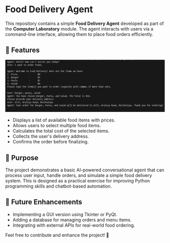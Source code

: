# Food Delivery Agent

This repository contains a simple **Food Delivery Agent** developed as part of the **Computer Laboratory** module. The agent interacts with users via a command-line interface, allowing them to place food orders efficiently.

## 📌 Features

<img src="Screenshots/Screenshot 2025-02-20 161137.png">

- Displays a list of available food items with prices.
- Allows users to select multiple food items.
- Calculates the total cost of the selected items.
- Collects the user's delivery address.
- Confirms the order before finalizing.

## 🎯 Purpose

The project demonstrates a basic AI-powered conversational agent that can process user input, handle orders, and simulate a simple food delivery system. This is designed as a practical exercise for improving Python programming skills and chatbot-based automation.

## 🚀 Future Enhancements

- Implementing a GUI version using Tkinter or PyQt.
- Adding a database for managing orders and menu items.
- Integrating with external APIs for real-world food ordering.

Feel free to contribute and enhance the project! 🎉
